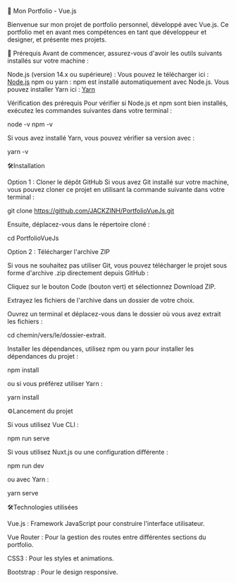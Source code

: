 🎨 Mon Portfolio - Vue.js

Bienvenue sur mon projet de portfolio personnel, développé avec Vue.js. Ce portfolio met en avant mes compétences en tant que développeur et designer, et présente mes projets.

🚀 Prérequis
Avant de commencer, assurez-vous d'avoir les outils suivants installés sur votre machine :

Node.js (version 14.x ou supérieure) : Vous pouvez le télécharger ici : [Node.js](https://nodejs.org/fr)
npm ou yarn : npm est installé automatiquement avec Node.js. Vous pouvez installer Yarn ici : [Yarn](https://classic.yarnpkg.com/lang/en/docs/install/#windows-stable)

Vérification des prérequis
Pour vérifier si Node.js et npm sont bien installés, exécutez les commandes suivantes dans votre terminal :

node -v
npm -v

Si vous avez installé Yarn, vous pouvez vérifier sa version avec :

yarn -v

🛠️Installation

Option 1 : Cloner le dépôt GitHub
Si vous avez Git installé sur votre machine, vous pouvez cloner ce projet en utilisant la commande suivante dans votre terminal :

git clone https://github.com/JACKZINH/PortfolioVueJs.git

Ensuite, déplacez-vous dans le répertoire cloné :

cd PortfolioVueJs

Option 2 : Télécharger l'archive ZIP

Si vous ne souhaitez pas utiliser Git, vous pouvez télécharger le projet sous forme d'archive .zip directement depuis GitHub :

Cliquez sur le bouton Code (bouton vert) et sélectionnez Download ZIP.

Extrayez les fichiers de l'archive dans un dossier de votre choix.

Ouvrez un terminal et déplacez-vous dans le dossier où vous avez extrait les fichiers :

cd chemin/vers/le/dossier-extrait.

Installer les dépendances,
utilisez npm ou yarn pour installer les dépendances du projet :

npm install

ou si vous préférez utiliser Yarn :

yarn install

⚙️Lancement du projet

Si vous utilisez Vue CLI :

npm run serve

Si vous utilisez Nuxt.js ou une configuration différente :

npm run dev

ou avec Yarn :

yarn serve

🛠️Technologies utilisées

Vue.js : Framework JavaScript pour construire l'interface utilisateur.

Vue Router : Pour la gestion des routes entre différentes sections du portfolio.

CSS3 : Pour les styles et animations.

Bootstrap : Pour le design responsive.
